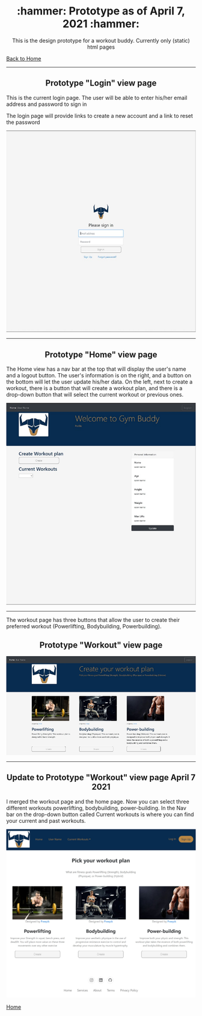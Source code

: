 <h1 align="center">:hammer: Prototype as of April 7, 2021 :hammer:</h1>
<p align="center">This is the design prototype for a workout buddy. Currently only (static) html pages</p>

[Back to Home](https://github.com/One-create5/Gym-Buddy)
<br>
<hr>

<h2 align="center">Prototype "Login" view page</h2>
<p>This is the current login page. The user will be able to enter his/her email address and password to sign in</p>
<p>The login page will provide links to create a new account and a link to reset the password</p>

![login](https://github.com/One-create5/Gym-Buddy/blob/main/Prototype/prototypePictures/login.JPG)
<br>  
<hr>

<h2 align="center">Prototype "Home" view page</h2>
<p>The Home view has a nav bar at the top that will display the user's name and a logout button. The user's information is on the right, and a button on the bottom will let the user update his/her data. On the left, next to create a workout, there is a button that will create a workout plan, and there is a drop-down button that will select the current workout or previous ones.
</p>

![Home](https://github.com/One-create5/Gym-Buddy/blob/main/Prototype/prototypePictures/home.JPG)
<br>
<hr>

<p>The workout page has three buttons that allow the user to create their preferred workout (Powerlifting, Bodybuilding, Powerbuilding).</p>

<h2 align="center">Prototype "Workout" view page</h2>

![Workout](https://github.com/One-create5/Gym-Buddy/blob/main/Prototype/prototypePictures/workout.JPG)
<br>
<hr>

<h2 align="center">Update to Prototype "Workout" view page April 7 2021</h2>

<p>I merged the workout page and the home page. Now you can select three different workouts powerlifting, bodybuilding, power-building. In the Nav bar on the drop-down button called Current workouts is where you can find your current and past workouts.</p>

![main page update](https://github.com/One-create5/Gym-Buddy/blob/main/pictures/UpdateMainPage20210407.JPG)

[Home](https://github.com/One-create5/Gym-Buddy)
